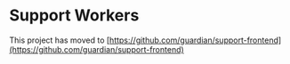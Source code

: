 Support Workers
===============

This project has moved to [https://github.com/guardian/support-frontend](https://github.com/guardian/support-frontend)
